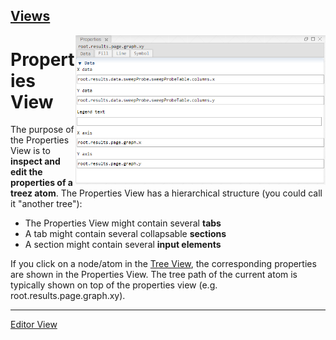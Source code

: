 [Views](../views.md)
----
<img align="right" width="400" src="../images/properties_view.png">

# Properties View

The purpose of the Properties View is to **inspect and edit the properties of a treez atom**. The Properties View has a hierarchical structure (you could call it "another tree"):

* The Properties View might contain several **tabs**
* A tab might contain several collapsable **sections**
* A section might contain several **input elements**

If you click on a node/atom in the [Tree View](./tree_view.md), the corresponding properties are shown in the Properties View.
The tree path of the current atom is typically shown on top of the properties view (e.g. root.results.page.graph.xy). 

----

[Editor View](./editorView.md)
